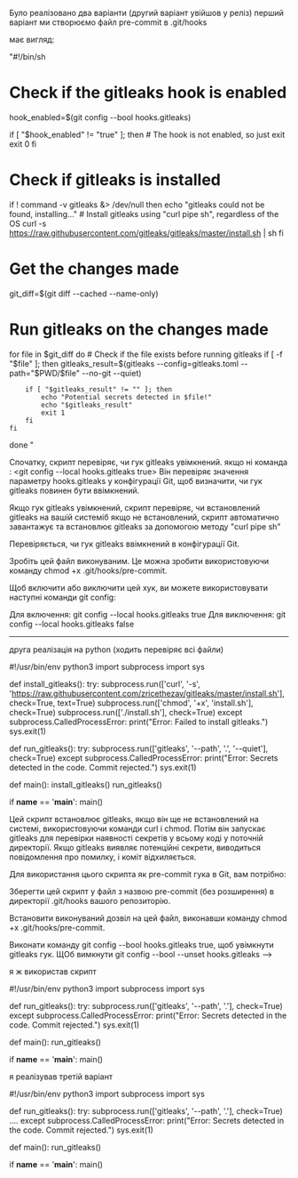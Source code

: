 Було реалізовано два варіанти (другий варіант увійшов у реліз)
перший варіант ми створюємо файл pre-commit в .git/hooks

має вигляд:

"#!/bin/sh

# Check if the gitleaks hook is enabled
hook_enabled=$(git config --bool hooks.gitleaks)

if [ "$hook_enabled" != "true" ]; then
    # The hook is not enabled, so just exit
    exit 0
fi

# Check if gitleaks is installed
if ! command -v gitleaks &> /dev/null
then
    echo "gitleaks could not be found, installing..."
    # Install gitleaks using "curl pipe sh", regardless of the OS
    curl -s https://raw.githubusercontent.com/gitleaks/gitleaks/master/install.sh | sh
fi

# Get the changes made
git_diff=$(git diff --cached --name-only)

# Run gitleaks on the changes made
for file in $git_diff
do
    # Check if the file exists before running gitleaks
    if [ -f "$file" ]; then
        gitleaks_result=$(gitleaks --config=gitleaks.toml --path="$PWD/$file" --no-git --quiet)

        if [ "$gitleaks_result" != "" ]; then
            echo "Potential secrets detected in $file!"
            echo "$gitleaks_result"
            exit 1
        fi
    fi
done
"

Спочатку, скрипт перевіряє, чи гук gitleaks увімкнений. якщо ні команда : <git config --local hooks.gitleaks true> Він перевіряє значення параметру hooks.gitleaks у конфігурації Git, щоб визначити, чи гук gitleaks повинен бути ввімкнений. 

Якщо гук gitleaks увімкнений, скрипт перевіряє, чи встановлений gitleaks на вашій системіб якщо  не встановлений, скрипт автоматично завантажує та встановлює gitleaks за допомогою методу "curl pipe sh"

Перевіряється, чи гук gitleaks ввімкнений в конфігурації Git.

Зробіть цей файл виконуваним. Це можна зробити використовуючи команду chmod +x .git/hooks/pre-commit.

Щоб включити або виключити цей хук, ви можете використовувати наступні команди git config:

Для включення: git config --local hooks.gitleaks true
Для виключення: git config --local hooks.gitleaks false


-------------------------------

друга реалізація на python (ходить перевіряє всі файли)

#!/usr/bin/env python3
import subprocess
import sys

def install_gitleaks():
    try:
        subprocess.run(['curl', '-s', 'https://raw.githubusercontent.com/zricethezav/gitleaks/master/install.sh'], check=True, text=True)
        subprocess.run(['chmod', '+x', 'install.sh'], check=True)
        subprocess.run(['./install.sh'], check=True)
    except subprocess.CalledProcessError:
        print("Error: Failed to install gitleaks.")
        sys.exit(1)

def run_gitleaks():
    try:
        subprocess.run(['gitleaks', '--path', '.', '--quiet'], check=True)
    except subprocess.CalledProcessError:
        print("Error: Secrets detected in the code. Commit rejected.")
        sys.exit(1)

def main():
    install_gitleaks()
    run_gitleaks()

if __name__ == '__main__':
    main()

Цей скрипт встановлює gitleaks, якщо він ще не встановлений на системі, використовуючи команди curl і chmod. Потім він запускає gitleaks для перевірки наявності секретів у всьому коді у поточній директорії. Якщо gitleaks виявляє потенційні секрети, виводиться повідомлення про помилку, і коміт відхиляється.

Для використання цього скрипта як pre-commit гука в Git, вам потрібно:

Зберегти цей скрипт у файл з назвою pre-commit (без розширення) в директорії .git/hooks вашого репозиторію.

Встановити виконуваний дозвіл на цей файл, виконавши команду chmod +x .git/hooks/pre-commit.

Виконати команду git config --bool hooks.gitleaks true, щоб увімкнути gitleaks гук.
ЩОб вимкнути git config --bool --unset hooks.gitleaks -->

я ж використав скрипт 

#!/usr/bin/env python3
import subprocess
import sys

def run_gitleaks():
    try:
        subprocess.run(['gitleaks', '--path', '.'], check=True)
    except subprocess.CalledProcessError:
        print("Error: Secrets detected in the code. Commit rejected.")
        sys.exit(1)

def main():
    run_gitleaks()

if __name__ == '__main__':
    main()


я реалізував третій варіант

#!/usr/bin/env python3
import subprocess
import sys

def run_gitleaks():
    try:
        subprocess.run(['gitleaks', '--path', '.'], check=True)
....
    except subprocess.CalledProcessError:
        print("Error: Secrets detected in the code. Commit rejected.")
        sys.exit(1)

def main():
    run_gitleaks()

if __name__ == '__main__':
    main()

